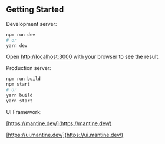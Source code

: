 ## Getting Started

Development server:

```bash
npm run dev
# or
yarn dev
```

Open [http://localhost:3000](http://localhost:3000) with your browser to see the result.

Production server:

```bash
npm run build
npm start
# or
yarn build
yarn start
```

UI Framework:

[https://mantine.dev/](https://mantine.dev/)

[https://ui.mantine.dev/](https://ui.mantine.dev/)



